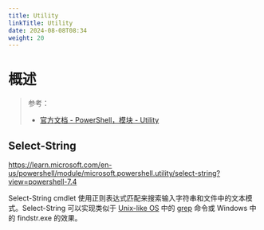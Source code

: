```yaml
---
title: Utility
linkTitle: Utility
date: 2024-08-08T08:34
weight: 20
---
```


# 概述

> 参考：
>
> - [官方文档 - PowerShell，模块 - Utility](https://learn.microsoft.com/en-us/powershell/module/microsoft.powershell.utility/?view=powershell-7.4)


## Select-String

https://learn.microsoft.com/en-us/powershell/module/microsoft.powershell.utility/select-string?view=powershell-7.4

Select-String cmdlet 使用正则表达式匹配来搜索输入字符串和文件中的文本模式。Select-String 可以实现类似于 [Unix-like OS](/docs/1.操作系统/Operating%20system/Unix-like%20OS/Unix-like%20OS.md) 中的 [grep](/docs/1.操作系统/Linux%20管理/Linux%20文本处理/grep.md) 命令或 Windows 中的 findstr.exe 的效果。

